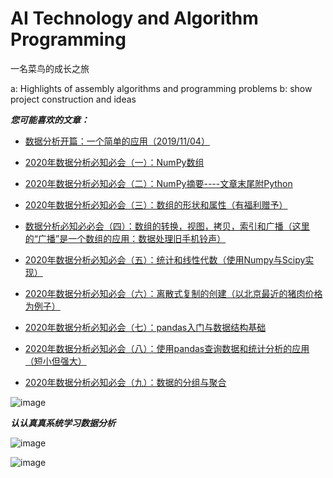 # AI Technology and Algorithm Programming
一名菜鸟的成长之旅

 a: Highlights of assembly algorithms and programming problems b: show project construction and ideas

***您可能喜欢的文章：***

*   [数据分析开篇：一个简单的应用（2019/11/04）](http://mp.weixin.qq.com/s?__biz=MzIwNzUwOTY1Nw==&mid=2247485246&idx=1&sn=21e5385c26fe6866b056619e87d8829b&chksm=971006c8a0678fde4c18db3115ed91490b8c653b25aebd5bd61605eda5eeb992008c946a447a&scene=21#wechat_redirect)

*   [2020年数据分析必知必会（一）：NumPy数组](http://mp.weixin.qq.com/s?__biz=MzIwNzUwOTY1Nw==&mid=2247485315&idx=1&sn=ddec9e455757a2af1df8a3fca319b173&chksm=97100675a0678f6316f39e5569d92b5727397d86888ec28fc49ae5e3fe71ab2cc8df00889e8a&scene=21#wechat_redirect)

*   [2020年数据分析必知必会（二）：NumPy摘要----文章末尾附Python](http://mp.weixin.qq.com/s?__biz=MzIwNzUwOTY1Nw==&mid=2247485315&idx=1&sn=ddec9e455757a2af1df8a3fca319b173&chksm=97100675a0678f6316f39e5569d92b5727397d86888ec28fc49ae5e3fe71ab2cc8df00889e8a&scene=21#wechat_redirect)

*   [2020年数据分析必知必会（三）：数组的形状和属性（有福利赠予）](http://mp.weixin.qq.com/s?__biz=MzIwNzUwOTY1Nw==&mid=2247485351&idx=1&sn=c0d14713527646dd7aa113b1b04452d4&chksm=97100651a0678f47fff6692d934aaab91f53b52348dc7f567be99e21358207064ae4b0c328b1&scene=21#wechat_redirect)

*   [数据分析必知必必会（四）：数组的转换，视图，拷贝，索引和广播（这里的“广播”是一个数组的应用：数据处理旧手机铃声）](http://mp.weixin.qq.com/s?__biz=MzIwNzUwOTY1Nw==&mid=2247485406&idx=1&sn=50b327edec6ea33605a6551623133a9d&chksm=97100628a0678f3ee979a6f01850b63dd1298dc07ca0e5f098e973ff1b8c888fd0125257e98a&scene=21#wechat_redirect)

*   [2020年数据分析必知必会（五）：统计和线性代数（使用Numpy与Scipy实现）](http://mp.weixin.qq.com/s?__biz=MzIwNzUwOTY1Nw==&mid=2247485459&idx=1&sn=5d9eaed9972b6dcd7e838530b6c9445f&chksm=971009e5a06780f3d8f401ecb337ce88de166edfec059d43c9a0be2274c01322e32ce84a5718&scene=21#wechat_redirect)

*   [2020年数据分析必知必会（六）：离散式复制的创建（以北京最近的猪肉价格为例子）](http://mp.weixin.qq.com/s?__biz=MzIwNzUwOTY1Nw==&mid=2247485579&idx=1&sn=a5128b4d508a51a5f8d3ba0b82364752&chksm=9710097da067806bcd58e326e24971690d0736fe69a85f390b8043415600ae7ceb72d4729a52&scene=21#wechat_redirect)

*   [2020年数据分析必知必会（七）：pandas入门与数据结构基础](http://mp.weixin.qq.com/s?__biz=MzIwNzUwOTY1Nw==&mid=2247485593&idx=1&sn=7a7801b8daa3f5b43a79130df721aba1&chksm=9710096fa0678079c647b363eb92facda180402defcb4375322f30035f96902b57843226b8da&scene=21#wechat_redirect)

*   [2020年数据分析必知必会（八）：使用pandas查询数据和统计分析的应用（短小但强大）](http://mp.weixin.qq.com/s?__biz=MzIwNzUwOTY1Nw==&mid=2247485601&idx=1&sn=c8915dfba4416efc8149eb11090c70bd&chksm=97100957a067804179633e45417e803481a0057dd4bc842e6652ba4cc1a19cb24709b16c0d68&scene=21#wechat_redirect)

*   [2020年数据分析必知必会（九）：数据的分组与聚合](http://mp.weixin.qq.com/s?__biz=MzIwNzUwOTY1Nw==&mid=2247485699&idx=1&sn=e4a9946cfa5eb87e1796a57b2dacf111&chksm=971008f5a06781e3a09e1eef39a7edf78703f2e44451158da06d6570a84dd4e5fe3f94bb6f28&scene=21#wechat_redirect)

![image](https://upload-images.jianshu.io/upload_images/15863171-509095b3dfd78508?imageMogr2/auto-orient/strip)

***认认真真系统学习数据分析***

![image](https://upload-images.jianshu.io/upload_images/15863171-27cc989be402ba6c?imageMogr2/auto-orient/strip%7CimageView2/2/w/1240)

![image](https://upload-images.jianshu.io/upload_images/15863171-2a8e6db7678c1331?imageMogr2/auto-orient/strip)
